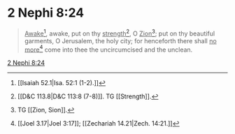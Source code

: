 # 2 Nephi 8:24

> <u>Awake</u>[^a], awake, put on thy <u>strength</u>[^b], O <u>Zion</u>[^c]; put on thy beautiful garments, O Jerusalem, the holy city; for henceforth there shall <u>no more</u>[^d] come into thee the uncircumcised and the unclean.

[2 Nephi 8:24](https://www.churchofjesuschrist.org/study/scriptures/bofm/2-ne/8?lang=eng&id=p24#p24)


[^a]: [[Isaiah 52.1|Isa. 52:1 (1-2).]]
[^b]: [[D&C 113.8|D&C 113:8 (7-8)]]. TG [[Strength]].
[^c]: TG [[Zion, Sion]].
[^d]: [[Joel 3.17|Joel 3:17]]; [[Zechariah 14.21|Zech. 14:21.]]
